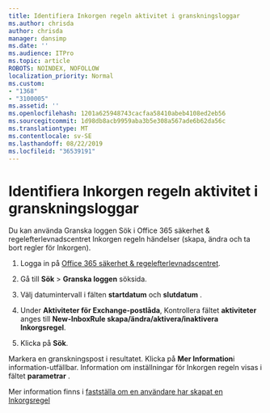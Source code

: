 ```yaml
---
title: Identifiera Inkorgen regeln aktivitet i granskningsloggar
ms.author: chrisda
author: chrisda
manager: dansimp
ms.date: ''
ms.audience: ITPro
ms.topic: article
ROBOTS: NOINDEX, NOFOLLOW
localization_priority: Normal
ms.custom:
- "1368"
- "3100005"
ms.assetid: ''
ms.openlocfilehash: 1201a625948743cacfaa58410abeb4108ed2eb56
ms.sourcegitcommit: 1d98db8acb9959aba3b5e308a567ade6b62da56c
ms.translationtype: MT
ms.contentlocale: sv-SE
ms.lasthandoff: 08/22/2019
ms.locfileid: "36539191"
---
```

# <a name="identify-inbox-rule-activity-in-audit-logs"></a>Identifiera Inkorgen regeln aktivitet i granskningsloggar

Du kan använda Granska loggen Sök i Office 365 säkerhet & regelefterlevnadscentret Inkorgen regeln händelser (skapa, ändra och ta bort regler för Inkorgen).

1. Logga in på [Office 365 säkerhet & regelefterlevnadscentret](https://protection.office.com/).

2. Gå till **Sök** > **Granska loggen** söksida.

3. Välj datumintervall i fälten **startdatum** och **slutdatum** .

4. Under **Aktiviteter för Exchange-postlåda**, Kontrollera fältet **aktiviteter** anges till **New-InboxRule skapa/ändra/aktivera/inaktivera Inkorgsregel**.

5. Klicka på **Sök**.

Markera en granskningspost i resultatet. Klicka på **Mer Information**i information-utfällbar. Information om inställningar för Inkorgen regeln visas i fältet **parametrar** .

Mer information finns i [fastställa om en användare har skapat en Inkorgsregel](https://docs.microsoft.com//office365/securitycompliance/auditing-troubleshooting-scenarios#determining-if-a-user-created-an-inbox-rule)
